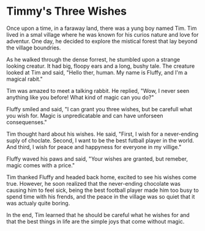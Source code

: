 # Timmy's Three Wishes


Once upon a time, in a faraway land, there was a yung boy named Tim. Tim lived in a smal village where he was known for his curios nature and love for adventur. One day, he decided to explore the mistical forest that lay beyond the village boundries.

As he walked through the dense forrest, he stumbled upon a strange looking creatur. It had big, floopy ears and a long, bushy tale. The creature looked at Tim and said, "Hello ther, human. My name is Fluffy, and I'm a magical rabit."

Tim was amazed to meet a talking rabbit. He replied, "Wow, I never seen anything like you before! What kind of magic can you do?"

Fluffy smiled and said, "I can grant you three wishes, but be carefull what you wish for. Magic is unpredicatable and can have unforseen consequenses."

Tim thought hard about his wishes. He said, "First, I wish for a never-ending suply of choclate. Second, I want to be the best futball player in the world. And third, I wish for peace and happyness for everyone in my villige."

Fluffy waved his paws and said, "Your wishes are granted, but remeber, magic comes with a price."

Tim thanked Fluffy and headed back home, excited to see his wishes come true. However, he soon realized that the never-ending chocolate was causing him to feel sick, being the best football player made him too busy to spend time with his frends, and the peace in the village was so quiet that it was actualy quite boring.

In the end, Tim learned that he should be careful what he wishes for and that the best things in life are the simple joys that come without magic.

